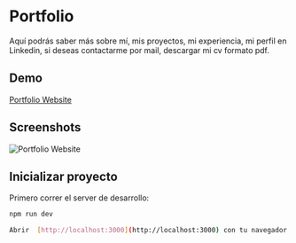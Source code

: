 # Portfolio

Aquí podrás saber más sobre mí, mis proyectos, mi experiencia, mi perfil en Linkedin, si deseas contactarme por mail, descargar mi cv formato pdf.

## Demo

[Portfolio Website](https://portfolio-gm-zeta.vercel.app/)

## Screenshots

![Portfolio Website]()

## Inicializar proyecto

Primero correr el server de desarrollo:

```bash
npm run dev

Abrir  [http://localhost:3000](http://localhost:3000) con tu navegador para ver el resultado.
